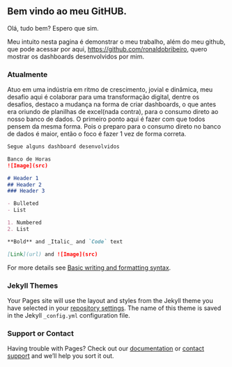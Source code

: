 ## Bem vindo ao meu GitHUB.

Olá, tudo bem? Espero que sim. 

Meu intuito nesta pagina é demonstrar o meu trabalho, além do meu github, que pode acessar por aqui, https://github.com/ronaldobribeiro, quero mostrar os dashboards desenvolvidos por mim. 

### Atualmente

Atuo em uma indústria em ritmo de crescimento, jovial e dinâmica, meu desafio aqui é colaborar para uma transformação digital, dentre os desafios, destaco a mudança na forma de criar dashboards, o que antes era oriundo de planilhas de excel(nada contra), para o consumo direto ao nosso banco de dados. O primeiro ponto aqui é fazer com que todos pensem da mesma forma. Pois o preparo para o consumo direto no banco de dados é maior, então o foco é fazer 1 vez de forma correta.

```markdown
Segue alguns dashboard desenvolvidos

Banco de Horas
![Image](src)

# Header 1
## Header 2
### Header 3

- Bulleted
- List

1. Numbered
2. List

**Bold** and _Italic_ and `Code` text

[Link](url) and ![Image](src)
```

For more details see [Basic writing and formatting syntax](https://docs.github.com/en/github/writing-on-github/getting-started-with-writing-and-formatting-on-github/basic-writing-and-formatting-syntax).

### Jekyll Themes

Your Pages site will use the layout and styles from the Jekyll theme you have selected in your [repository settings](https://github.com/ronaldobribeiro/sobre_mim/settings/pages). The name of this theme is saved in the Jekyll `_config.yml` configuration file.

### Support or Contact

Having trouble with Pages? Check out our [documentation](https://docs.github.com/categories/github-pages-basics/) or [contact support](https://support.github.com/contact) and we’ll help you sort it out.
